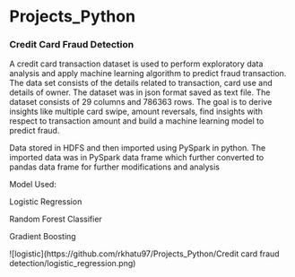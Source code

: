 # Projects_Python
<h3>Credit Card Fraud Detection</h3>
<p>A credit card transaction dataset is used to perform exploratory data analysis and apply machine learning algorithm to predict fraud transaction. The data set consists of the details related to transaction, card use and details of owner. The dataset was in json format saved as text file. The dataset consists of 29 columns and 786363 rows. The goal is to derive insights like multiple card swipe, amount reversals, find insights with respect to transaction amount and build a machine learning model to predict fraud.</p>
<p>Data stored in HDFS and then imported using PySpark in python. The imported data was in PySpark data frame which further converted to pandas data frame for further modifications and analysis</p>
<p>Model Used:</p>
<p>Logistic Regression</p>
<p>Random Forest Classifier</p>
<p>Gradient Boosting</p>
![logistic](https://github.com/rkhatu97/Projects_Python/Credit card fraud detection/logistic_regression.png)
